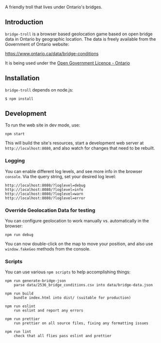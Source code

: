 A friendly troll that lives under Ontario's bridges.

## Introduction

`bridge-troll` is a browser based geolocation game based on open bridge data in
Ontario by geographic location.  The data is freely available from the
Government of Ontario website:

https://www.ontario.ca/data/bridge-conditions

It is being used under the [Open Government Licence - Ontario](https://www.ontario.ca/page/open-government-licence-ontario)

## Installation

`bridge-troll` depends on node.js:

```
$ npm install
```

## Development

To run the web site in dev mode, use:

```
npm start
```

This will build the site's resources, start a development web server
at `http://localhost:8080`, and also watch for changes that need to be rebuilt.

### Logging

You can enable different log levels, and see more info in the browser `console`.
Via the query string, set your desired log level:

```
http://localhost:8080/?loglevel=debug
http://localhost:8080/?loglevel=info
http://localhost:8080/?loglevel=warn
http://localhost:8080/?loglevel=error
```
### Override Geolocation Data for testing

You can configure geolocation to work manually vs. automatically in the browser:

```
npm run debug
```

You can now double-click on the map to move your position, and also use
`window.fakeGeo` methods from the console.

### Scripts

You can use various `npm scripts` to help accomplishing things:

```
npm run generate-bridge-json
    parse data/2536_bridge_conditions.csv into data/bridge-data.json

npm run build
    bundle index.html into dist/ (suitable for production)

npm run eslint
    run eslint and report any errors

npm run prettier
    run prettier on all source files, fixing any formatting issues

npm run lint
    check that all flies pass eslint and prettier
```

